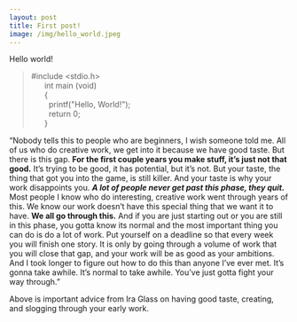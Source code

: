 ```yaml
---
layout: post
title: First post!
image: /img/hello_world.jpeg
---
```

Hello world!

>#include <stdio.h>  
>&nbsp;&nbsp;&nbsp;&nbsp;&nbsp;&nbsp;int main (void)  
>&nbsp;&nbsp;&nbsp;&nbsp;&nbsp;&nbsp;{  
>&nbsp;&nbsp;&nbsp;&nbsp;&nbsp;&nbsp;&nbsp;&nbsp;printf("Hello, World!");  
>&nbsp;&nbsp;&nbsp;&nbsp;&nbsp;&nbsp;&nbsp;&nbsp;return 0;  
>&nbsp;&nbsp;&nbsp;&nbsp;&nbsp;&nbsp;}


“Nobody tells this to people who are beginners, I wish someone told me. All of us who do creative work, we get into it because we have good taste. But there is this gap. **For the first couple years you make stuff, it’s just not that good.** It’s trying to be good, it has potential, but it’s not. But your taste, the thing that got you into the game, is still killer. And your taste is why your work disappoints you. _**A lot of people never get past this phase, they quit.**_ Most people I know who do interesting, creative work went through years of this. We know our work doesn’t have this special thing that we want it to have. **We all go through this.** And if you are just starting out or you are still in this phase, you gotta know its normal and the most important thing you can do is do a lot of work. Put yourself on a deadline so that every week you will finish one story. It is only by going through a volume of work that you will close that gap, and your work will be as good as your ambitions. And I took longer to figure out how to do this than anyone I’ve ever met. It’s gonna take awhile. It’s normal to take awhile. You’ve just gotta fight your way through.”

Above is important advice from Ira Glass on having good taste, creating, and slogging through your early work. 
